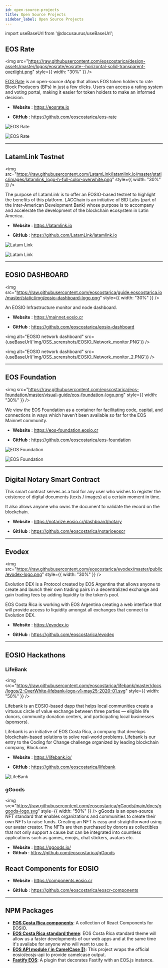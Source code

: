 ```yaml
---
id: open-source-projects
title: Open Source Projects
sidebar_label: Open Source Projects
---
```


import useBaseUrl from '@docusaurus/useBaseUrl';

## EOS Rate 

<img
  src="https://raw.githubusercontent.com/eoscostarica/design-assets/master/logos/eosrate/eosrate--horizontal-solid-transparent-overlight.png"
  style={{ width: "30%" }}
/>

[EOS Rate](https://eosrate.io) is an open-source dApp that allows EOS token holders to rate Block Producers (BPs) in just a few clicks. Users can access a rating system and voting portal, making it easier for token holders to make an informed decision.

- **Website** : https://eosrate.io

- **GitHub** : https://github.com/eoscostarica/eos-rate

![EOS Rate](https://raw.githubusercontent.com/eoscostarica/guide.eoscostarica.io/master/static/img/OSS_screnshots/EOS_Rate.PNG)

![EOS Rate](https://raw.githubusercontent.com/eoscostarica/guide.eoscostarica.io/master/static/img/OSS_screnshots/EOS_Rate_2.PNG)

* * *

## LatamLink Testnet

<img
  src="https://raw.githubusercontent.com/LatamLink/latamlink.io/master/static/images/latamlink_logo-h-full-color-overwhite.png"
  style={{ width: "30%" }}
/>

The purpose of LatamLink is to offer an EOSIO-based testnet to highlight the benefits of this platform. LACChain is an initiative of BID Labs (part of the Inter-American Development Bank) whose purpose is to accompany and accelerate the development of the blockchain ecosystem in Latin America. 

- **Website** : https://latamlink.io

- **GitHub** : https://github.com/LatamLink/latamlink.io

![Latam Link](https://raw.githubusercontent.com/eoscostarica/guide.eoscostarica.io/master/static/img/OSS_screnshots/Latam_Link.PNG)

![Latam Link](https://raw.githubusercontent.com/eoscostarica/guide.eoscostarica.io/master/static/img/OSS_screnshots/Latam_Link_monitor.PNG)


* * *

## EOSIO DASHBOARD

<img
  src="https://raw.githubusercontent.com/eoscostarica/guide.eoscostarica.io/master/static/img/eosio-dashboard-logo.png"
  style={{ width: "30%" }}
/>

An EOSIO Infrastructure monitor and node dashboard.

- **Website** : https://mainnet.eosio.cr
 
- **GitHub** : https://github.com/eoscostarica/eosio-dashboard

<img
  alt="EOSIO network dashboard"
  src={useBaseUrl('img/OSS_screnshots/EOSIO_Network_monitor.PNG')}
/>

<img
  alt="EOSIO network dashboard"
  src={useBaseUrl('img/OSS_screnshots/EOSIO_Network_monitor_2.PNG')}
/>


* * *

## EOS Foundation 

<img
  src="https://raw.githubusercontent.com/eoscostarica/eos-foundation/master/visual-guide/eos-foundation-logo.png"
  style={{ width: "30%" }}
/>

We view the EOS Foundation as a container for facilitating code, capital, and connections in ways which haven’t been available so far for the EOS Mainnet community.

- **Website** : https://eos-foundation.eosio.cr

- **GitHub** : https://github.com/eoscostarica/eos-foundation

![EOS Foundation](https://raw.githubusercontent.com/eoscostarica/guide.eoscostarica.io/master/static/img/OSS_screnshots/EOS_Fundation.PNG)

![EOS Foundation](https://raw.githubusercontent.com/eoscostarica/guide.eoscostarica.io/master/static/img/OSS_screnshots/EOS_Fundation_2.PNG)

* * *

## Digital Notary Smart Contract

This smart contract serves as a tool for any user who wishes to register the existence of digital documents (texts / images) at a certain moment in time.

It also allows anyone who owns the document to validate the record on the blockchain.

- **Website** : https://notarize.eosio.cr/dashboard/notary

- **GitHub** : https://github.com/eoscostarica/notarioeoscr

* * *

## Evodex

<img
  src="https://raw.githubusercontent.com/eoscostarica/evodex/master/public/evodex-logo.png"
  style={{ width: "30%" }}
/>

Evolution DEX is a Protocol created by EOS Argentina that allows anyone to create and launch their own trading pairs in a decentralized exchange and gain trading fees by adding liquidity to the token’s pool.

EOS Costa Rica is working with EOS Argentina creating a web interface that will provide access to liquidity amongst all exchanges that connect to Evolution DEX.


- **Website** : https://evodex.io

- **GitHub** : https://github.com/eoscostarica/evodex


* * *

## EOSIO Hackathons 

### LifeBank

<img
  src="https://raw.githubusercontent.com/eoscostarica/lifebank/master/docs/logos/2-OverWhite-lifebank-logo-v1-may25-2020-01.svg"
  style={{ width: "50%" }}
/>

Lifebank is an EOSIO-based dapp that helps local communities create a virtuous circle of value exchange between three parties — eligible life donors, community donation centers, and participating local businesses (sponsors).

Lifebank is an initiative of EOS Costa Rica, a company that develops blockchain-based solutions to solve real-world problems. Lifebank is our entry to the Coding for Change challenge organized by leading blockchain company, Block.one.

- **Website** : https://lifebank.io/

- **GitHub** : https://github.com/eoscostarica/lifebank

![LifeBank](https://raw.githubusercontent.com/eoscostarica/guide.eoscostarica.io/master/static/img/OSS_screnshots/LifeBank.PNG)


### gGoods
<img
  src="https://raw.githubusercontent.com/eoscostarica/gGoods/main/docs/ggoods-logo.svg"
  style={{ width: "50%" }}
/>
gGoods is an open-source NFT standard that enables organizations and communities to create their own NFTs to raise funds. Creating an NFT is easy and straightforward using our avatar creator. The NFTs are then purchased by donors as collectibles that not only support a cause but can be integrated into countless applications such as games, emojis, chat stickers, avatars etc.

- **Website** : https://ggoods.io/
- **Github** : https://github.com/eoscostarica/gGoods 

## React Components for EOSIO

- **Website** : https://components.eosio.cr

- **GitHub** : https://github.com/eoscostarica/eoscr-components

* * *

## NPM Packages

* [**EOS Costa Rica components**](https://www.npmjs.com/package/@eoscostarica/eoscr-components): A collection of React Components for EOSIO. 
* [**EOS Costa Rica standard theme**](https://www.npmjs.com/package/@eoscostarica/eoscr-theme): EOS Costa Rica standard theme will allow us a faster developments of our web apps and at the same time it's availabe for anyone who will want to use it.
* [**EOS API module ( in CamelCase 🐫)**](https://www.npmjs.com/package/@eoscostarica/eosjs-camel-api): This project wraps the official eosio/eosjs-api to provide camelcase output. 
* [**Fastify EOS**](https://www.npmjs.com/package/fastify-eos): A plugin that decorates Fastify with an EOS.js instance.

